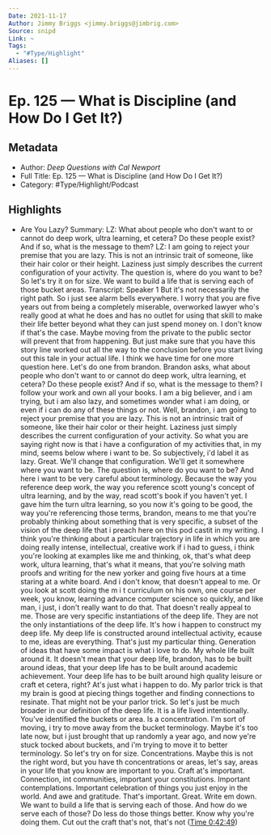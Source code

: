 ```yaml
---
Date: 2021-11-17
Author: Jimmy Briggs <jimmy.briggs@jimbrig.com>
Source: snipd
Link: ~
Tags:
  - "#Type/Highlight"
Aliases: []
---
```


# Ep. 125 —  What is Discipline (and How Do I Get It?)

## Metadata

* Author: *Deep Questions with Cal Newport*
* Full Title: Ep. 125 —  What is Discipline (and How Do I Get It?)
* Category: #Type/Highlight/Podcast

## Highlights

* Are You Lazy?
  Summary:
  LZ: What about people who don't want to or cannot do deep work, ultra learning, et cetera? Do these people exist? And if so, what is the message to them? LZ: I am going to reject your premise that you are lazy. This is not an intrinsic trait of someone, like their hair color or their height. Laziness just simply describes the current configuration of your activity. The question is, where do you want to be? So let's try it on for size. We want to build a life that is serving each of those bucket areas.
  Transcript:
  Speaker 1
  But it's not necessarily the right path. So i just see alarm bells everywhere. I worry that you are five years out from being a completely miserable, overworked lawyer who's really good at what he does and has no outlet for using that skill to make their life better beyond what they can just spend money on. I don't know if that's the case. Maybe moving from the private to the public sector will prevent that from happening. But just make sure that you have this story line worked out all the way to the conclusion before you start living out this tale in your actual life. I think we have time for one more question here. Let's do one from brandon. Brandon asks, what about people who don't want to or cannot do deep work, ultra learning, et cetera? Do these people exist? And if so, what is the message to them? I follow your work and own all your books. I am a big believer, and i am trying, but i am also lazy, and sometimes wonder what i am doing, or even if i can do any of these things or not. Well, brandon, i am going to reject your premise that you are lazy. This is not an intrinsic trait of someone, like their hair color or their height. Laziness just simply describes the current configuration of your activity. So what you are saying right now is that i have a configuration of my activities that, in my mind, seems below where i want to be. So subjectively, i'd label it as lazy. Great. We'll change that configuration. We'll get it somewhere where you want to be. The question is, where do you want to be? And here i want to be very careful about terminology. Because the way you reference deep work, the way you reference scott young's concept of ultra learning, and by the way, read scott's book if you haven't yet. I gave him the turn ultra learning, so you now it's going to be good, the way you're referencing those terms, brandon, means to me that you're probably thinking about something that is very specific, a subset of the vision of the deep life that i preach here on this pod castit in my writing. I think you're thinking about a particular trajectory in life in which you are doing really intense, intellectual, creative work if i had to guess, i think you're looking at examples like me and thinking, ok, that's what deep work, ultura learning, that's what it means, that you're solving math proofs and writing for the new yorker and going five hours at a time staring at a white board. And i don't know, that doesn't appeal to me. Or you look at scott doing the m i t curriculum on his own, one course per week, you know, learning advance computer science so quickly, and like man, i just, i don't really want to do that. That doesn't really appeal to me. Those are very specific instantiations of the deep life. They are not the only instantiations of the deep life. It's how i happen to construct my deep life. My deep life is constructed around intellectual activity, ecause to me, ideas are everything. That's just my particular thing. Generation of ideas that have some impact is what i love to do. My whole life built around it. It doesn't mean that your deep life, brandon, has to be built around ideas, that your deep life has to be built around academic achievement. Your deep life has to be built around high quality leisure or craft et cetera, right? At's just what i happen to do. My parlor trick is that my brain is good at piecing things together and finding connections to resinate. That might not be your parlor trick. So let's just be much broader in our definition of the deep life. It is a life lived intentionally. You've identified the buckets or area. Is a concentration. I'm sort of moving, i try to move away from the bucket terminology. Maybe it's too late now, but i just brought that up randomly a year ago, and now ye're stuck tocked about buckets, and i'm trying to move it to better terminology. So let's try on for size. Concentrations. Maybe this is not the right word, but you have th concentrations or areas, let's say, areas in your life that you know are important to you. Craft at's important. Connection, int communities, important your constitutions. Important contemplations. Important celebration of things you just enjoy in the world. And awe and gratitude. That's important. Great. Write em down. We want to build a life that is serving each of those. And how do we serve each of those? Do less do those things better. Know why you're doing them. Cut out the craft that's not, that's not ([Time 0:42:49](https://share.snipd.com/snip/a23f4717-91ac-4ec5-9eb5-4692abe0e0b6))
